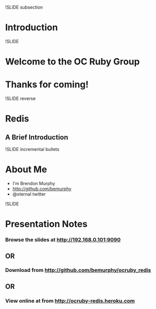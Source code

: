 !SLIDE subsection
# Introduction

!SLIDE

# Welcome to the OC Ruby Group
# Thanks for coming!

!SLIDE reverse

# Redis #
## A Brief Introduction ##

!SLIDE incremental bullets

# About Me #

* I'm Brendon Murphy
* http://github.com/bemurphy
* @xternal twitter

!SLIDE

# Presentation Notes
### Browse the slides at http://192.168.0.101:9090
## OR
### Download from http://github.com/bemurphy/ocruby_redis
## OR
### View online at from http://ocruby-redis.heroku.com